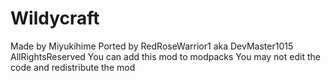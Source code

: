 # Wildycraft
Made by Miyukihime
Ported by RedRoseWarrior1 aka DevMaster1015
AllRightsReserved
You can add this mod to modpacks 
You may not edit the code and redistribute the mod
